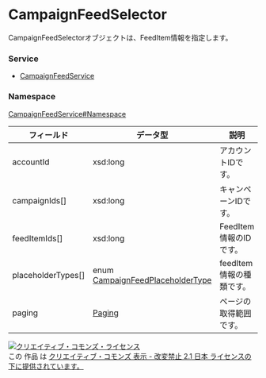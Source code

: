 # CampaignFeedSelector
CampaignFeedSelectorオブジェクトは、FeedItem情報を指定します。
### Service
+ [CampaignFeedService](../../services/CampaignFeedService.md)

### Namespace
[CampaignFeedService#Namespace](../../services/CampaignFeedService.md#namespace)

| フィールド | データ型 | 説明 |
|---|---|---|
| accountId| xsd:long| アカウントIDです。 |
| campaignIds[]| xsd:long| キャンペーンIDです。 |
| feedItemIds[]| xsd:long| FeedItem情報のIDです。 |
| placeholderTypes[]| enum <a href="CampaignFeedPlaceholderType.md">CampaignFeedPlaceholderType</a>| feedItem情報の種類です。 |
| paging| <a href="../Common/Paging.md">Paging</a>| ページの取得範囲です。 |

<a rel="license" href="http://creativecommons.org/licenses/by-nd/2.1/jp/"><img alt="クリエイティブ・コモンズ・ライセンス" style="border-width:0" src="https://i.creativecommons.org/l/by-nd/2.1/jp/88x31.png" /></a><br />この 作品 は <a rel="license" href="http://creativecommons.org/licenses/by-nd/2.1/jp/">クリエイティブ・コモンズ 表示 - 改変禁止 2.1 日本 ライセンスの下に提供されています。</a>
